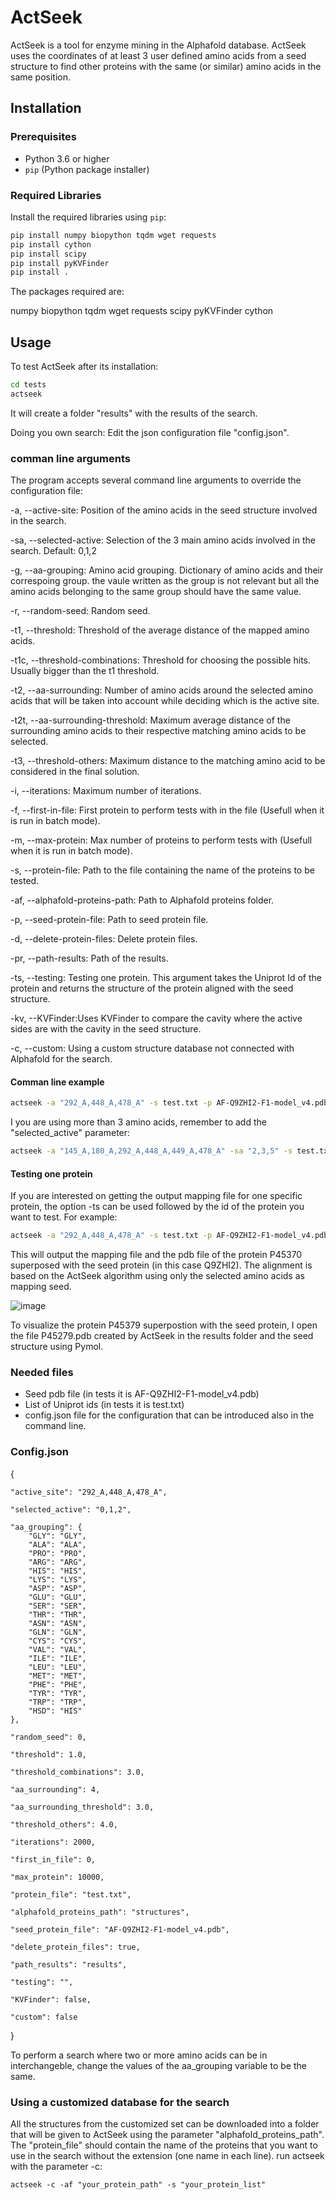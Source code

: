 # ActSeek

ActSeek is a tool for enzyme mining in the Alphafold database. ActSeek uses the coordinates of at least 3 user defined amino acids from a seed structure to find other proteins with the same (or similar) amino acids in the same position. 

## Installation

### Prerequisites

- Python 3.6 or higher
- `pip` (Python package installer)

### Required Libraries

Install the required libraries using `pip`:

```sh
pip install numpy biopython tqdm wget requests
pip install cython
pip install scipy
pip install pyKVFinder
pip install .

```
The packages required are:

numpy
biopython
tqdm
wget
requests
scipy
pyKVFinder
cython

## Usage

To test ActSeek after its installation:
```sh
cd tests
actseek

```

It will create a folder "results" with the results of the search. 

Doing you own search:
Edit the json configuration file "config.json". 

### comman line arguments

The program accepts several command line arguments to override the configuration file:

-a, --active-site: Position of the amino acids in the seed structure involved in the search.

-sa, --selected-active: Selection of the 3 main amino acids involved in the search. Default: 0,1,2

-g, --aa-grouping: Amino acid grouping. Dictionary of amino acids and their correspoing group. the vaule written as the group is not relevant but all the amino acids belonging to the same group should have the same value. 

-r, --random-seed: Random seed.

-t1, --threshold: Threshold of the average distance of the mapped amino acids.

-t1c, --threshold-combinations: Threshold for choosing the possible hits. Usually bigger than the t1 threshold.

-t2, --aa-surrounding: Number of amino acids around the selected amino acids that will be taken into account while deciding which is the active site.

-t2t, --aa-surrounding-threshold: Maximum average distance of the surrounding amino acids to their respective matching amino acids to be selected.

-t3, --threshold-others: Maximum distance to the matching amino acid to be considered in the final solution.

-i, --iterations: Maximum number of iterations.

-f, --first-in-file: First protein to perform tests with in the file (Usefull when it is run in batch mode).

-m, --max-protein: Max number of proteins to perform tests with (Usefull when it is run in batch mode).

-s, --protein-file: Path to the file containing the name of the proteins to be tested.

-af, --alphafold-proteins-path: Path to Alphafold proteins folder.

-p, --seed-protein-file: Path to seed protein file.

-d, --delete-protein-files: Delete protein files.

-pr, --path-results: Path of the results.

-ts, --testing: Testing one protein. This argument takes the Uniprot Id of the protein and returns the structure of the protein aligned with the seed structure. 

-kv, --KVFinder:Uses KVFinder to compare the cavity where the active sides are with the cavity in the seed structure.

-c, --custom: Using a custom structure database not connected with Alphafold for the search.

#### Comman line example
```sh
actseek -a "292_A,448_A,478_A" -s test.txt -p AF-Q9ZHI2-F1-model_v4.pdb -pr "results" -t1 3 -kv
```
I you are using more than 3 amino acids, remember to add the "selected_active" parameter:
```sh
actseek -a "145_A,180_A,292_A,448_A,449_A,478_A" -sa "2,3,5" -s test.txt -p AF-Q9ZHI2-F1-model_v4.pdb -pr "results" -t1 3 -kv
```
#### Testing one protein
If you are interested on getting the output mapping file for one specific protein, the option -ts can be used followed by the id of the protein you want to test. For example:
```sh
actseek -a "292_A,448_A,478_A" -s test.txt -p AF-Q9ZHI2-F1-model_v4.pdb -pr "results" -t1 3 -ts P45370
```
This will output the mapping file and the pdb file of the protein P45370 superposed with the seed protein (in this case Q9ZHI2). The alignment is based on the ActSeek algorithm using only the selected amino acids as mapping seed. 


![image](https://github.com/user-attachments/assets/1c94d140-a78f-45ac-8630-69bd26ec38d0)


To visualize the protein P45379 superpostion with the seed protein, I open the file P45279.pdb created by ActSeek in the results folder and the seed structure using Pymol.

### Needed files
- Seed pdb file (in tests it is AF-Q9ZHI2-F1-model_v4.pdb)
- List of Uniprot ids (in tests it is test.txt)
- config.json file for the configuration that can be introduced also in the command line.

### Config.json

{

    "active_site": "292_A,448_A,478_A",
    
    "selected_active": "0,1,2",
    
    "aa_grouping": {
        "GLY": "GLY",
        "ALA": "ALA",
        "PRO": "PRO",
        "ARG": "ARG",
        "HIS": "HIS",
        "LYS": "LYS",
        "ASP": "ASP",
        "GLU": "GLU",
        "SER": "SER",
        "THR": "THR",
        "ASN": "ASN",
        "GLN": "GLN",
        "CYS": "CYS",
        "VAL": "VAL",
        "ILE": "ILE",
        "LEU": "LEU",
        "MET": "MET",
        "PHE": "PHE",
        "TYR": "TYR",
        "TRP": "TRP",
        "HSD": "HIS"
    },
    
    "random_seed": 0,
    
    "threshold": 1.0,
    
    "threshold_combinations": 3.0,
    
    "aa_surrounding": 4,
    
    "aa_surrounding_threshold": 3.0,
    
    "threshold_others": 4.0,
    
    "iterations": 2000,
    
    "first_in_file": 0,
    
    "max_protein": 10000,
    
    "protein_file": "test.txt",
    
    "alphafold_proteins_path": "structures",
    
    "seed_protein_file": "AF-Q9ZHI2-F1-model_v4.pdb",
    
    "delete_protein_files": true,
    
    "path_results": "results",
    
    "testing": "",

    "KVFinder": false,

    "custom": false
    
}

To perform a search where two or more amino acids can be in interchangeble, change the values of the aa_grouping variable to be the same.

### Using a customized database for the search

All the structures from the customized set can be downloaded into a folder that will be given to ActSeek using the parameter "alphafold_proteins_path". 
The "protein_file" should contain the name of the proteins that you want to use in the search without the extension (one name in each line). 
run actseek with the parameter -c:
```
actseek -c -af "your_protein_path" -s "your_protein_list"
```
